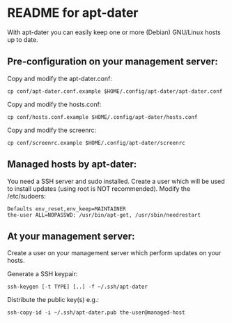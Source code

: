 README for apt-dater
====================

With apt-dater you can easily keep one or more (Debian) GNU/Linux
hosts up to date.

Pre-configuration on your management server:
--------------------------------------------

  Copy and modify the apt-dater.conf:

    cp conf/apt-dater.conf.example $HOME/.config/apt-dater/apt-dater.conf

  Copy and modify the hosts.conf:

    cp conf/hosts.conf.example $HOME/.config/apt-dater/hosts.conf

  Copy and modify the screenrc:

    cp conf/screenrc.example $HOME/.config/apt-dater/screenrc


Managed hosts by apt-dater:
---------------------------

  You need a SSH server and sudo installed. Create a user which will
  be used to install updates (using root is NOT recommended).
  Modify the /etc/sudoers:

	Defaults env_reset,env_keep=MAINTAINER
	the-user ALL=NOPASSWD: /usr/bin/apt-get, /usr/sbin/needrestart


At your management server:
--------------------------

  Create a user on your management server which perform updates on your
  hosts.

  Generate a SSH keypair:

    ssh-keygen [-t TYPE] [..] -f ~/.ssh/apt-dater

  Distribute the public key(s) e.g.:

    ssh-copy-id -i ~/.ssh/apt-dater.pub the-user@managed-host
